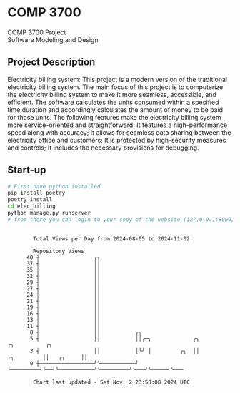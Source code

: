 # COMP 3700
COMP 3700 Project  
Software Modeling and Design
## Project Description
Electricity billing system: This project is a modern version of the traditional electricity billing system. The main focus of this project is to computerize the electricity billing system to make it more seamless, accessible, and efficient. The software calculates the units consumed within a specified time duration and accordingly calculates the amount of money to be paid for those units. The following features make the electricity billing system more service-oriented and straightforward: It features a high-performance speed along with accuracy; It allows for seamless data sharing between the electricity office and customers; It is protected by high-security measures and controls; It includes the necessary provisions for debugging.

## Start-up
```bash
# First have python installed
pip install poetry
poetry install
cd elec_billing
python manage.py runserver
# from there you can login to your copy of the website (127.0.0.1:8000), default creds are admin/admin
```

```

        Total Views per Day from 2024-08-05 to 2024-11-02

        Repository Views
      40 ┼                 ╭╮
      37 ┤                 ││
      35 ┤                 ││
      32 ┤                 ││
      29 ┤                 ││
      27 ┤                 ││
      24 ┤                 ││
      21 ┤                 ││
      19 ┤                 ││
      16 ┤                 ││
      13 ┤                 ││
      11 ┤                 ││
       8 ┤                 ││           ╭╮
       5 ┤                 ││           ││╭─╮             ╭╮                      ╭╮          ╭╮
       3 ┤                 ││           │╰╯ │         ╭╮  ││           ╭╮         ││   ╭╮     ││
       0 ┼─────────────────╯╰───────────╯   ╰─────────╯╰──╯╰───────────╯╰─────────╯╰───╯╰─────╯╰───

        Chart last updated - Sat Nov  2 23:58:08 2024 UTC
        
```
